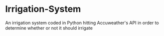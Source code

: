 # Irrigation-System
An irrigation system coded in Python hitting Accuweather's API in order to determine whether or not it should irrigate
